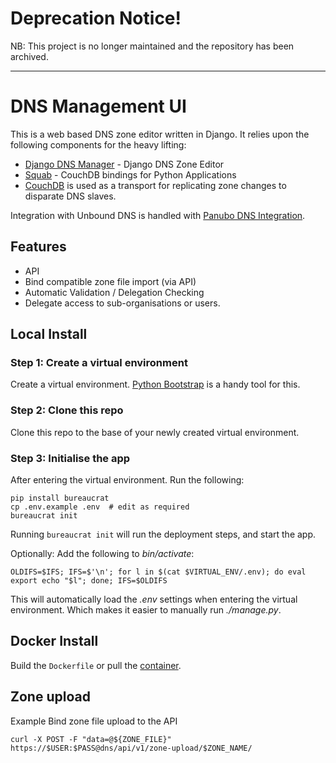 # Deprecation Notice!

NB: This project is no longer maintained and the repository has been archived.

---

# DNS Management UI

This is a web based DNS zone editor written in Django. It relies upon the following components for the heavy lifting:

- [Django DNS Manager](https://github.com/voltgrid/django-dnsmanager) - Django DNS Zone Editor
- [Squab](https://github.com/panubo/python-squab) - CouchDB bindings for Python Applications
- [CouchDB](http://couchdb.apache.org/) is used as a transport for replicating zone changes to disparate DNS slaves.

Integration with Unbound DNS is handled with [Panubo DNS Integration](https://github.com/panubo/panubo-dns-integration).

## Features

- API
- Bind compatible zone file import (via API)
- Automatic Validation / Delegation Checking
- Delegate access to sub-organisations or users.

## Local Install

### Step 1: Create a virtual environment

Create a virtual environment. [Python Bootstrap](https://github.com/adlibre/python-bootstrap) is a handy tool for this.

### Step 2: Clone this repo 

Clone this repo to the base of your newly created virtual environment.

### Step 3: Initialise the app

After entering the virtual environment. Run the following:

    pip install bureaucrat
    cp .env.example .env  # edit as required
    bureaucrat init

Running `bureaucrat init` will run the deployment steps, and start the app.

Optionally: Add the following to _bin/activate_:

    OLDIFS=$IFS; IFS=$'\n'; for l in $(cat $VIRTUAL_ENV/.env); do eval export echo "$l"; done; IFS=$OLDIFS
    
This will automatically load the _.env_ settings when entering the virtual environment. 
Which makes it easier to manually run _./manage.py_.

## Docker Install

Build the `Dockerfile` or pull the [container](https://quay.io/repository/panubo/panubo-dns).

## Zone upload

Example Bind zone file upload to the API

```
curl -X POST -F "data=@${ZONE_FILE}" https://$USER:$PASS@dns/api/v1/zone-upload/$ZONE_NAME/
```
